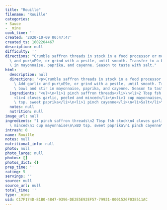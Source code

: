 ```yaml
---
title: "Rouille"
filename: "Rouille"
categories:
- Sauce
- _mine
cook_time: ''
created: '2020-10-09 00:47:47'
created_ts: 1602204467
description: null
difficulty: ''
directions: "Crumble saffron threads in stock in a food processor or mortar. Add garlic\
  \ and pur\xE9e, or grind with a pestle, until smooth. Transfer to a bowl and stir\
  \ in mayonnaise, paprika, and cayenne. Season to taste with salt."
html:
  description: null
  directions: "<p>Crumble saffron threads in stock in a food processor or mortar.\
    \ Add garlic and pur\xE9e, or grind with a pestle, until smooth. Transfer to a\
    \ bowl and stir in mayonnaise, paprika, and cayenne. Season to taste with salt.</p>\n"
  ingredients: "<ul>\n<li>1 pinch saffron threads</li>\n<li>2 Tbsp fsh stock</li>\n\
    <li>4 cloves garlic, peeled and minced</li>\n<li>1 cup mayonnaise</li>\n<li>\xBD\
    \ tsp. sweet paprika</li>\n<li>1 pinch cayenne</li>\n<li>Salt</li>\n</ul>\n"
  notes: null
  nutrition: null
image_url: null
ingredients: "1 pinch saffron threads\n2 Tbsp fsh stock\n4 cloves garlic, peeled and\
  \ minced\n1 cup mayonnaise\n\xBD tsp. sweet paprika\n1 pinch cayenne\nSalt"
intrash: 0
name: Rouille
notes: null
nutritional_info: null
photo: null
photo_large: null
photos: []
photos_dict: {}
prep_time: ''
rating: 5
servings: ''
source: null
source_url: null
total_time: ''
type: _mine
uid: C17F174D-81B0-4847-9396-DE2E5E92EF57-79931-0001526F038511AC
---
```

